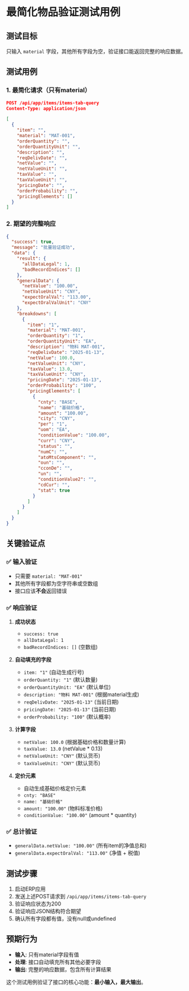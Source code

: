 # 最简化物品验证测试用例

## 测试目标
只输入 `material` 字段，其他所有字段为空，验证接口能返回完整的响应数据。

## 测试用例

### 1. 最简化请求（只有material）

```json
POST /api/app/items/items-tab-query
Content-Type: application/json

[
  {
    "item": "",
    "material": "MAT-001",
    "orderQuantity": "",
    "orderQuantityUnit": "",
    "description": "",
    "reqDelivDate": "",
    "netValue": "",
    "netValueUnit": "",
    "taxValue": "",
    "taxValueUnit": "",
    "pricingDate": "",
    "orderProbability": "",
    "pricingElements": []
  }
]
```

### 2. 期望的完整响应

```json
{
  "success": true,
  "message": "批量验证成功",
  "data": {
    "result": {
      "allDataLegal": 1,
      "badRecordIndices": []
    },
    "generalData": {
      "netValue": "100.00",
      "netValueUnit": "CNY",
      "expectOralVal": "113.00",
      "expectOralValUnit": "CNY"
    },
    "breakdowns": [
      {
        "item": "1",
        "material": "MAT-001",
        "orderQuantity": "1",
        "orderQuantityUnit": "EA",
        "description": "物料 MAT-001",
        "reqDelivDate": "2025-01-13",
        "netValue": 100.0,
        "netValueUnit": "CNY",
        "taxValue": 13.0,
        "taxValueUnit": "CNY",
        "pricingDate": "2025-01-13",
        "orderProbability": "100",
        "pricingElements": [
          {
            "cnty": "BASE",
            "name": "基础价格",
            "amount": "100.00",
            "city": "CNY",
            "per": "1",
            "uom": "EA",
            "conditionValue": "100.00",
            "curr": "CNY",
            "status": "",
            "numC": "",
            "atoMtsComponent": "",
            "oun": "",
            "cconDe": "",
            "un": "",
            "conditionValue2": "",
            "cdCur": "",
            "stat": true
          }
        ]
      }
    ]
  }
}
```

## 关键验证点

### ✅ 输入验证
- 只需要 `material: "MAT-001"`
- 其他所有字段都为空字符串或空数组
- 接口应该**不会**返回错误

### ✅ 响应验证
1. **成功状态**
   - `success: true`
   - `allDataLegal: 1`
   - `badRecordIndices: []` (空数组)

2. **自动填充的字段**
   - `item: "1"` (自动生成行号)
   - `orderQuantity: "1"` (默认数量)
   - `orderQuantityUnit: "EA"` (默认单位)
   - `description: "物料 MAT-001"` (根据material生成)
   - `reqDelivDate: "2025-01-13"` (当前日期)
   - `pricingDate: "2025-01-13"` (当前日期)
   - `orderProbability: "100"` (默认概率)

3. **计算字段**
   - `netValue: 100.0` (根据基础价格和数量计算)
   - `taxValue: 13.0` (netValue * 0.13)
   - `netValueUnit: "CNY"` (默认货币)
   - `taxValueUnit: "CNY"` (默认货币)

4. **定价元素**
   - 自动生成基础价格定价元素
   - `cnty: "BASE"`
   - `name: "基础价格"`
   - `amount: "100.00"` (物料标准价格)
   - `conditionValue: "100.00"` (amount * quantity)

### ✅ 总计验证
- `generalData.netValue: "100.00"` (所有item的净值总和)
- `generalData.expectOralVal: "113.00"` (净值 + 税值)

## 测试步骤

1. 启动ERP应用
2. 发送上述POST请求到 `/api/app/items/items-tab-query`
3. 验证响应状态为200
4. 验证响应JSON结构符合期望
5. 确认所有字段都有值，没有null或undefined

## 预期行为

- **输入**: 只有material字段有值
- **处理**: 接口自动填充所有其他必要字段
- **输出**: 完整的响应数据，包含所有计算结果

这个测试用例验证了接口的核心功能：**最小输入，最大输出**。